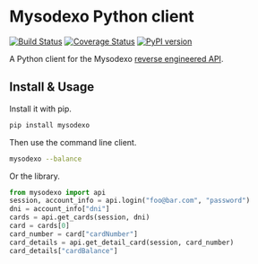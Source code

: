 # Mysodexo Python client

[![Build Status](https://travis-ci.com/AndreMiras/mysodexo.svg?branch=main)](https://travis-ci.com/AndreMiras/mysodexo)
[![Coverage Status](https://coveralls.io/repos/github/AndreMiras/mysodexo/badge.svg?branch=main)](https://coveralls.io/github/AndreMiras/mysodexo?branch=main)
[![PyPI version](https://badge.fury.io/py/mysodexo.svg)](https://badge.fury.io/py/mysodexo)

A Python client for the Mysodexo [reverse engineered API](https://github.com/AndreMiras/mysodexo/blob/main/docs/ReverseEngineering.md).


## Install & Usage
Install it with pip.
```sh
pip install mysodexo
```
Then use the command line client.
```sh
mysodexo --balance
```
Or the library.
```python
from mysodexo import api
session, account_info = api.login("foo@bar.com", "password")
dni = account_info["dni"]
cards = api.get_cards(session, dni)
card = cards[0]
card_number = card["cardNumber"]
card_details = api.get_detail_card(session, card_number)
card_details["cardBalance"]
```
